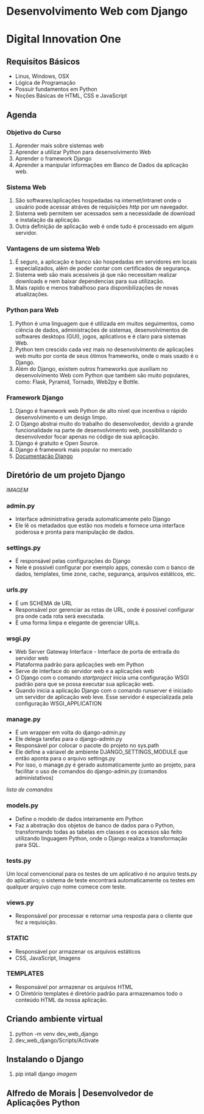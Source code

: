# Desenvolvimento Web com Django
# Digital Innovation One

## Requisitos Básicos
- Linus, Windows, OSX
- Lógica de Programação
- Possuir fundamentos em Python
- Noções Básicas de HTML, CSS e JavaScript

## Agenda

### Objetivo do Curso
1. Aprender mais sobre sistemas web
2. Aprender a utilizar Python para desenvolvimento Web
3. Aprender o framework Django
4. Aprender a manipular informações em Banco de Dados da aplicação web.

### Sistema Web
1. São softwares/aplicações hospedadas na internet/intranet onde o usuário pode acessar atráves de requisições _http_ por um navegador.
2. Sistema web permitem ser acessados sem a necessidade de download e instalação da aplicação. 
3. Outra definição de aplicação web é onde tudo é processado em algum servidor. 

### Vantagens de um sistema Web
1. É seguro, a aplicação e banco são hospedadas em servidores em locais especializados, além de poder contar com certificados de segurança. 
2. Sistema web são mais acessíveis já que não necessitam realizar downloads e nem baixar dependencias para sua utilização. 
3. Mais rapido e menos trabalhoso para disponibilizações de novas atualizações. 

### Python para Web
1. Python é uma linguagem que é utilizada em muitos seguimentos, como ciência de dados, administrações de sistemas, desenvolvimentos de softwares desktops (GUI), jogos, aplicativos e é claro para sistemas Web.
2. Python tem crescido cada vez mais no desenvolvimento de aplicações web muito por conta de  seus ótimos frameworks, onde o mais usado é o Django.
3. Além do Django, existem outros frameworks que auxiliam no desenvolvimento Web com Python que também são muito populares, como: Flask, Pyramid, Tornado, Web2py e Bottle.

### Framework Django
1. Django é framework web Python de alto nível que incentiva o rápido desenvolvimento e um design limpo. 
2. O Django abstrai muito do trabalho do desenvolvedor, devido a grande funcionalidade na parte de desenvolvimento web, possibilitando o desenvolvedor focar apenas no código de sua aplicação. 
3. Django é gratuito e Open Source.
4. Django é framework mais popular no mercado
5. [Documentação Django](https://docs.djangoproject.com/en/3.2/)

## Diretório de um projeto Django

_IMAGEM_

### admin.py
* Interface administrativa gerada automaticamente pelo Django
* Ele lê os metadados que estão nos models e fornece uma interface poderosa e pronta para manipulação de dados.

### settings.py
* É responsável pelas configurações do Django
* Nele é possivél configurar por exemplo apps, conexão com o banco de dados, templates, time zone, cache, segurança, arquivos estáticos, etc.

### urls.py
* É um SCHEMA de URL
* Responsável por gerenciar as rotas de URL, onde é possivel configurar pra onde cada rota será executada.
* É uma forma limpa e elegante de gerenciar URLs.

### wsgi.py
* Web Server Gateway Interface - Interface de porta de entrada do servidor web
* Plataforma padrão para aplicações web em Python 
* Serve de interface do servidor web e a aplicações web
* O Django com o comando _startproject_ inicia uma configuração WSGI padrão para que se possa executar sua aplicação web. 
* Quando inicia a aplicação Django com o comando runserver é iniciado um servidor de aplicação web leve. Esse servidor é especializada pela configuração WSGI_APPLICATION 

### manage.py
* É um wrapper em volta do django-admin.py
* Ele delega tarefas para o django-admin.py
* Responsável por colocar o pacote do projeto no sys.path
* Ele define a váriavel de ambiente DJANGO_SETTINGS_MODULE que então aponta para o arquivo settings.py
* Por isso, o manage.py é gerado automaticamente junto ao projeto, para facilitar o uso de comandos do django-admin.py (comandos administativos)

_lista de comandos_

### models.py
* Define o modelo de dados inteiramente em Python
* Faz a abstração dos objetos de banco de dados para o Python, transformando todas as tabelas em classes e os acessos são feito utilizando linguagem Python, onde o Django realiza a transformação para SQL.

### tests.py
<p>Um local convencional para os testes de um aplicativo é no arquivo tests.py do aplicativo; o sistema de teste encontrará automaticamente os testes em qualquer arquivo cujo nome comece com teste.</p>

### views.py
* Responsável por processar e retornar uma resposta para o cliente que fez a requisição. 

### STATIC
* Responsável por armazenar os arquivos estáticos
* CSS, JavaScript, Imagens

### TEMPLATES
* Responsável por armazenar os arquivos HTML
* O Diretório templates é diretório padrão para armazenamos todo o conteúdo HTML da nossa aplicação.

## Criando ambiente virtual
1. python -m venv dev_web_django
2. dev_web_django/Scripts/Activate

## Instalando o Django
1. pip intall django
_imagem_

## Alfredo de Morais | Desenvolvedor de Aplicações Python
